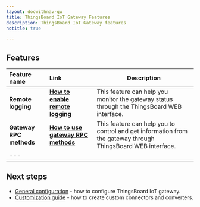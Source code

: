 ```yaml
---
layout: docwithnav-gw
title: ThingsBoard IoT Gateway Features
description: ThingsBoard IoT Gateway features 
notitle: true

---
```


## Features

| **Feature name**        | **Link**            | **Description**                                                                             |
|:-|:-|-
| **Remote logging**      | **[How to enable remote logging](/thingsboard-learning/docs/iot-gateway/guides/how-to-enable-remote-logging/)**               | This feature can help you monitor the gateway status through the ThingsBoard WEB interface.                                                             |
| **Gateway RPC methods** | **[How to use gateway RPC methods](/thingsboard-learning/docs/iot-gateway/guides/how-to-use-gateway-rpc-methods/)**     | This feature can help you to control and get information from the gateway through ThingsBoard WEB interface.                                                                   |
|---

## Next steps

 - [General configuration](/thingsboard-learning/docs/iot-gateway/configuration/) - how to configure ThingsBoard IoT gateway.
 - [Customization guide](/thingsboard-learning/docs/iot-gateway/custom/) - how to create custom connectors and converters.
